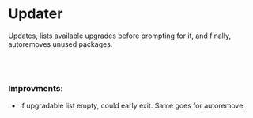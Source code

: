# Updater

Updates, lists available upgrades before prompting for it, and finally, autoremoves unused packages.

<br/>
<br/>

### Improvments:
 - If upgradable list empty, could early exit. Same goes for autoremove.
